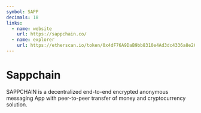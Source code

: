 ```yaml
---
symbol: SAPP
decimals: 18
links:
  - name: website
    url: https://sappchain.co/
  - name: explorer
    url: https://etherscan.io/token/0x4dF76A9DaB9bb8310e4Ad3dc4336a8e26ed24EBB
---
```


# Sappchain

SAPPCHAIN is a decentralized end-to-end encrypted anonymous messaging App with peer-to-peer transfer of money and cryptocurrency solution.
